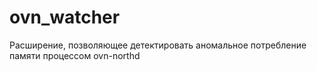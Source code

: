 # ovn_watcher
Расширение, позволяющее детектировать аномальное потребление памяти
процессом ovn-northd
